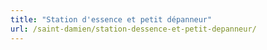 ```yaml
---
title: "Station d'essence et petit dépanneur"
url: /saint-damien/station-dessence-et-petit-depanneur/
---
```

